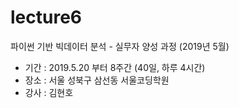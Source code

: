 # lecture6
파이썬 기반 빅데이터 분석 - 실무자 양성 과정 (2019년 5월)


- 기간 : 2019.5.20 부터 8주간 (40일, 하루 4시간)
- 장소 : 서울 성북구 삼선동 서울코딩학원
- 강사 : 김현호
